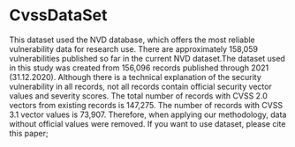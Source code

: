 # CvssDataSet
This dataset used the NVD database, which offers the most reliable vulnerability data for research use.   There are approximately 158,059 vulnerabilities published so far in the current NVD dataset.The dataset used in this study was created from 156,096 records published through 2021 (31.12.2020). Although there is a technical explanation of the security vulnerability in all records, not all records contain official security vector values and severity scores. The total number of records with CVSS 2.0 vectors from existing records is 147,275. The number of records with CVSS 3.1 vector values is 73,907. Therefore, when applying our methodology, data without official values were removed. 
If you want to use dataset, please cite this paper;
